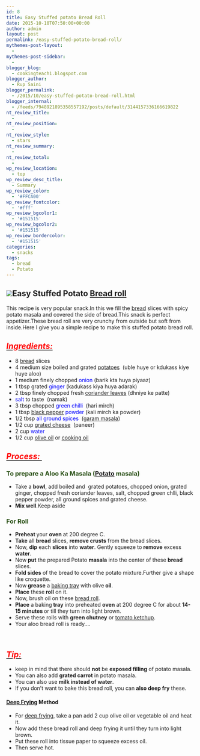 ```yaml
---
id: 8
title: Easy Stuffed potato Bread Roll
date: 2015-10-10T07:50:00+00:00
author: admin
layout: post
permalink: /easy-stuffed-potato-bread-roll/
mythemes-post-layout:
  - 
mythemes-post-sidebar:
  - 
blogger_blog:
  - cookingteach1.blogspot.com
blogger_author:
  - Rup Saini
blogger_permalink:
  - /2015/10/easy-stuffed-potato-bread-roll.html
blogger_internal:
  - /feeds/7948921895358557192/posts/default/3144157336166619822
nt_review_title:
  - 
nt_review_position:
  - 
nt_review_style:
  - stars
nt_review_summary:
  - 
nt_review_total:
  - 
wp_review_location:
  - top
wp_review_desc_title:
  - Summary
wp_review_color:
  - '#FFCA00'
wp_review_fontcolor:
  - '#fff'
wp_review_bgcolor1:
  - '#151515'
wp_review_bgcolor2:
  - '#151515'
wp_review_bordercolor:
  - '#151515'
categories:
  - snacks
tags:
  - bread
  - Potato
---
```

<p dir="ltr" style="text-align: left;">
  <p style="clear: both; text-align: center;">
  </p>
  
  <h2>
    <img class="size-medium wp-image-234 aligncenter" src="http://cookingteach.com/wp-content
  </h2>
  
  <h2>
    <span style="color: #990000; text-decoration: underline;">Easy Stuffed Potato <a title="Bread roll" href="http://en.wikipedia.org/wiki/Bread_roll" target="_blank" rel="wikipedia">Bread roll</a></span>
  </h2>
  
  <p>
    This recipe is very popular snack.In this we fill the <a class="zem_slink" title="Bread" href="http://en.wikipedia.org/wiki/Bread" target="_blank" rel="wikipedia">bread</a> slices with spicy potato masala and covered the side of bread.This snack is perfect appetizer.These bread roll are very crunchy from outside but soft from inside.Here I give you a simple recipe to make this stuffed potato bread roll.
  </p>
  
  <h2 style="text-align: left;">
    <i><u><span style="color: red;">Ingredients: </span></u></i>
  </h2>
  
  <ul>
    <li>
      8 <a title="Bread" href="http://en.wikipedia.org/wiki/Bread" target="_blank" rel="wikipedia">bread</a> slices
    </li>
    <li>
      4 medium size boiled and grated <a title="Potato" href="http://en.wikipedia.org/wiki/Potato" target="_blank" rel="wikipedia">potatoes</a>  (uble huye or kdukass kiye huye aloo)
    </li>
    <li>
      1 medium finely chopped <span style="color: blue;">onion</span> (barik kta huya piyaaz)
    </li>
    <li>
      1 tbsp grated <span style="color: blue;">ginger</span> (kadukass kiya huya adarak)
    </li>
    <li>
      2 tbsp finely chopped fresh <a title="Coriander" href="http://en.wikipedia.org/wiki/Coriander" target="_blank" rel="wikipedia">coriander leaves</a> (dhniye ke patte)
    </li>
    <li>
      <span style="color: blue;">salt</span> to taste  (namak)
    </li>
    <li>
      3 tbsp chopped <span style="color: blue;">green chilli </span> (hari mirch)
    </li>
    <li>
      1 tbsp <a title="Black pepper" href="http://en.wikipedia.org/wiki/Black_pepper" target="_blank" rel="wikipedia">black pepper</a> <span style="color: blue;">powder</span> (kali mirch ka powder)
    </li>
    <li>
      1/2 tbsp <span style="color: blue;">all ground spices</span>  (<a title="Garam masala" href="http://en.wikipedia.org/wiki/Garam_masala" target="_blank" rel="wikipedia">garam masala</a>)
    </li>
    <li>
      1/2 cup <a title="Grated cheese" href="http://en.wikipedia.org/wiki/Grated_cheese" target="_blank" rel="wikipedia">grated cheese</a>  (paneer)
    </li>
    <li>
      2 cup <span style="color: blue;">water</span>
    </li>
    <li>
      1/2 cup <a title="Olive oil" href="http://en.wikipedia.org/wiki/Olive_oil" target="_blank" rel="wikipedia">olive oil</a> or <a title="Cooking oil" href="http://en.wikipedia.org/wiki/Cooking_oil" target="_blank" rel="wikipedia">cooking oil</a>
    </li>
  </ul>
  
  <h2 style="text-align: left;">
    <i><u><span style="color: red;">Process: </span></u></i>
  </h2>
  
  <h3 style="text-align: left;">
    <span style="color: #274e13;">To prepare a Aloo Ka Masala (<a title="Potato" href="http://en.wikipedia.org/wiki/Potato" target="_blank" rel="wikipedia">Potato</a> masala) </span>
  </h3>
  
  <ul>
    <li>
      Take a <b>bowl</b>, add boiled and  grated potatoes, chopped onion, grated ginger, chopped fresh coriander leaves, salt, chopped green chlli, black pepper powder, all ground spices and grated cheese.
    </li>
    <li>
      <b>Mix well</b>.Keep aside
    </li>
  </ul>
  
  <h3 style="text-align: left;">
    <span style="color: #274e13;">For Roll </span>
  </h3>
  
  <ul>
    <li>
      <b>Preheat </b>your <b>oven</b> at 200 degree C.
    </li>
    <li>
      <b>Take</b> all <b>bread</b> slices, <b>remove crusts</b> from the bread slices.
    </li>
    <li>
      Now, <b>dip</b> each <b>slices</b> into <b>water</b>. Gently squeeze to<b> remove</b> excess<b> water</b>.
    </li>
    <li>
      Now<b> put</b> the prepared Potato <b>masala</b> into the center of these <b>bread</b> slices.
    </li>
    <li>
      <b>Fold sides</b> of the bread to cover the potato mixture.Further give a shape like croquette.
    </li>
    <li>
      Now<b> grease</b> a <a title="Sheet pan" href="http://en.wikipedia.org/wiki/Sheet_pan" target="_blank" rel="wikipedia">baking tray</a> with olive<b> oil</b>.
    </li>
    <li>
      <b>Place</b> these<b> roll</b> on it.
    </li>
    <li>
      Now, brush oil on these <a title="Bread roll" href="http://en.wikipedia.org/wiki/Bread_roll" target="_blank" rel="wikipedia">bread roll</a>.
    </li>
    <li>
      <b>Place</b> a baking<b> tray</b> into preheated <b>oven</b> at 200 degree C for about <b>14-15 minutes </b>or till they turn into light brown.
    </li>
    <li>
      Serve these rolls with <b>green chutney</b> or <a title="Ketchup" href="http://en.wikipedia.org/wiki/Ketchup" target="_blank" rel="wikipedia">tomato ketchup</a>.
    </li>
    <li>
      Your aloo bread roll is ready&#8230;.
    </li>
  </ul>
  
  <p>
    &nbsp;
  </p>
  
  <h2 style="text-align: left;">
    <i><u><span style="color: red;">Tip: </span></u></i>
  </h2>
  
  <ul>
    <li>
      keep in mind that there should <b>not</b> be <b>exposed filling</b> of potato masala.
    </li>
    <li>
      You can also add <b>grated carrot</b> in potato masala.
    </li>
    <li>
      You can also use <b>milk instead of water</b>.
    </li>
    <li>
      If you don&#8217;t want to bake this bread roll, you can <b>also deep fry</b> these.
    </li>
  </ul>
  
  <h4 style="text-align: left;">
    <a class="zem_slink" title="Deep frying" href="http://en.wikipedia.org/wiki/Deep_frying" target="_blank" rel="wikipedia">Deep Frying</a> Method
  </h4>
  
  <ul>
    <li>
      For <a title="Deep frying" href="http://en.wikipedia.org/wiki/Deep_frying" target="_blank" rel="wikipedia">deep frying</a>, take a pan add 2 cup olive oil or vegetable oil and heat it.
    </li>
    <li>
      Now add these bread roll and deep frying it until they turn into light brown.
    </li>
    <li>
      Put these roll into tissue paper to squeeze excess oil.
    </li>
    <li>
      Then serve hot.
    </li>
  </ul>
</p>
